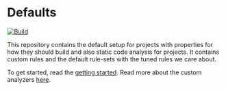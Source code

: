 # Defaults

[![Build](https://github.com/aksio-system/Defaults/actions/workflows/build.yml/badge.svg)](https://github.com/aksio-system/Defaults/actions/workflows/build.yml)

This repository contains the default setup for projects with properties for how they should build
and also static code analysis for projects.
It contains custom rules and the default rule-sets with the tuned rules we care about.

To get started, read the [getting started](./Documentation/getting-started.md).
Read more about the custom analyzers [here](./Documentation/CodeAnalysis/Analyzers/overview.md).
